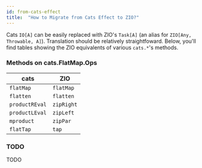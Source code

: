```yaml
---
id: from-cats-effect
title:  "How to Migrate from Cats Effect to ZIO?"
---
```


Cats `IO[A]` can be easily replaced with ZIO's `Task[A]` (an alias for `ZIO[Any, Throwable, A]`).
Translation should be relatively straightfoward. Below, you'll find tables showing the ZIO equivalents of
various `cats.*`'s methods.

### Methods on cats.FlatMap.Ops

| cats | ZIO |
|-------|-----|
|`flatMap`|`flatMap`|
|`flatten`|`flatten`|
|`productREval`|`zipRight`|
|`productLEval`|`zipLeft`|
|`mproduct`|`zipPar`|
|`flatTap`|`tap`|

### TODO

TODO